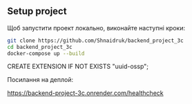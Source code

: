 ## Setup project

Щоб запустити проект локально, виконайте наступні кроки:

```bash
git clone https://github.com/Shnaidruk/backend_project_3c
cd backend_project_3c
docker-compose up --build
```

CREATE EXTENSION IF NOT EXISTS "uuid-ossp";

Посилання на деплой:

https://backend-project-3c.onrender.com/healthcheck
